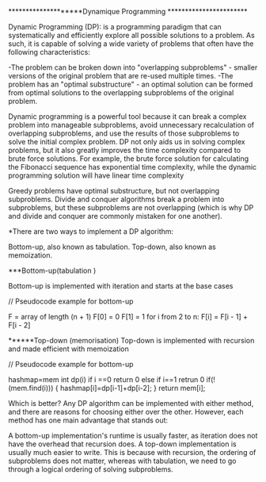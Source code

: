 ********************Dynamique Programming ***********************

Dynamic Programming (DP): is a programming paradigm that can systematically and efficiently explore all possible solutions to a problem. As such, it is capable of solving a wide variety of problems that often have the following characteristics:

-The problem can be broken down into "overlapping subproblems" - smaller versions of the original problem that are re-used multiple times.
-The problem has an "optimal substructure" - an optimal solution can be formed from optimal solutions to the overlapping subproblems of the original problem.


Dynamic programming is a powerful tool because it can break a complex problem into manageable subproblems, avoid unnecessary recalculation of overlapping subproblems, and use the results of those subproblems to solve the initial complex problem. DP not only aids us in solving complex problems, but it also greatly improves the time complexity compared to brute force solutions. For example, the brute force solution for calculating the Fibonacci sequence has exponential time complexity, while the dynamic programming solution will have linear time complexity

Greedy problems have optimal substructure, but not overlapping subproblems. Divide and conquer algorithms break a problem into subproblems, but these subproblems are not overlapping (which is why DP and divide and conquer are commonly mistaken for one another).


*There are two ways to implement a DP algorithm:

Bottom-up, also known as tabulation.
Top-down, also known as memoization.

***Bottom-up(tabulation )

Bottom-up is implemented with iteration and starts at the base cases

// Pseudocode example for bottom-up

F = array of length (n + 1)
F[0] = 0
F[1] = 1
for i from 2 to n:
    F[i] = F[i - 1] + F[i - 2]

******Top-down (memorisation)
Top-down is implemented with recursion and made efficient with memoization

// Pseudocode example for bottom-up

hashmap=mem
int dp(i)
if i ==0 
return 0
else if i==1
retrun 0
if(!(mem.find(i)))
{
    hashmap[i]=dp[i-1]+dp[i-2];
}
return mem[i];

Which is better?
Any DP algorithm can be implemented with either method, and there are reasons for choosing either over the other. However, each method has one main advantage that stands out:

A bottom-up implementation's runtime is usually faster, as iteration does not have the overhead that recursion does.
A top-down implementation is usually much easier to write. This is because with recursion, the ordering of subproblems does not matter, whereas with tabulation, we need to go through a logical ordering of solving subproblems.